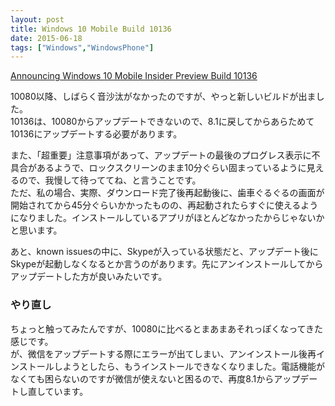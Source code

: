 ```yaml
---
layout: post
title: Windows 10 Mobile Build 10136
date: 2015-06-18
tags: ["Windows","WindowsPhone"]
---
```


[Announcing Windows 10 Mobile Insider Preview Build 10136](http://blogs.windows.com/bloggingwindows/2015/06/16/announcing-windows-10-mobile-insider-preview-build-10136/)

10080以降、しばらく音沙汰がなかったのですが、やっと新しいビルドが出ました。  
10136は、10080からアップデートできないので、8.1に戻してからあらためて10136にアップデートする必要があります。

また、「超重要」注意事項があって、アップデートの最後のプログレス表示に不具合があるようで、ロックスクリーンのまま10分ぐらい固まっているように見えるので、我慢して待っててね、と言うことです。  
ただ、私の場合、実際、ダウンロード完了後再起動後に、歯車ぐるぐるの画面が開始されてから45分ぐらいかかったものの、再起動されたらすぐに使えるようになりました。インストールしているアプリがほとんどなかったからじゃないかと思います。

あと、known issuesの中に、Skypeが入っている状態だと、アップデート後にSkypeが起動しなくなるとか言うのがあります。先にアンインストールしてからアップデートした方が良いみたいです。

### やり直し

ちょっと触ってみたんですが、10080に比べるとまあまあそれっぽくなってきた感じです。  
が、微信をアップデートする際にエラーが出てしまい、アンインストール後再インストールしようとしたら、もうインストールできなくなりました。電話機能がなくても困らないのですが微信が使えないと困るので、再度8.1からアップデートし直しています。